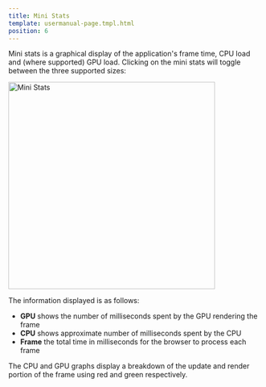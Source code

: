 ```yaml
---
title: Mini Stats
template: usermanual-page.tmpl.html
position: 6
---
```


Mini stats is a graphical display of the application's frame time, CPU load and (where supported) GPU load. Clicking on the mini stats will toggle between the three supported sizes:

<img alt="Mini Stats" width="411" src="/images/user-manual/optimization/mini-stats/mini-stats.gif" />

The information displayed is as follows:

* **GPU** shows the number of milliseconds spent by the GPU rendering the frame
* **CPU** shows approximate number of milliseconds spent by the CPU
* **Frame** the total time in milliseconds for the browser to process each frame

The CPU and GPU graphs display a breakdown of the update and render portion of the frame using red and green respectively.